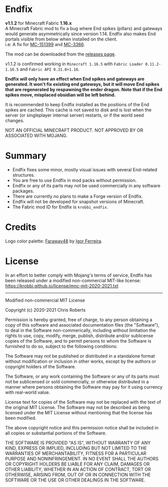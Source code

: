 # Endfix
__v1.1.2__ for Minecraft Fabric __1.16.x__  
A Minecraft Fabric mod to fix a bug where End spikes (pillars) and gateways
would generate asymmetrically since version 1.14. Endfix also makes End portals
visible from below when installed on the client.  
i.e: A fix for [MC-151399](https://bugs.mojang.com/browse/MC-151399) and
[MC-3366](https://bugs.mojang.com/browse/MC-3366).

The mod can be downloaded from the
[releases page](https://github.com/krobbi/fabricmc-endfix/releases).

v1.1.2 is confirmed working in ```Minecraft 1.16.5```
with ```Fabric Loader 0.11.2-1.16.5```
and ```Fabric API 0.31.0+1.16```.

__Endfix will only have an effect when End spikes and gateways are generated. It
won't fix existing end gateways, but it will move End spikes that are
regenerated by respawning the ender dragon. Note that if the End spikes move,
misplaced obsidian will be left behind.__

It is recommended to keep Endfix installed as the positions of the End spikes
are cached. This cache is not saved to disk and is lost when the server (or
singleplayer internal server) restarts, or if the world seed changes.

NOT AN OFFICIAL MINECRAFT PRODUCT. NOT APPROVED BY OR ASSOCIATED WITH MOJANG.

# Summary
* Endfix fixes some minor, mostly visual issues with several End-related
structures.
* You are free to use Endfix in mod packs without permission.
* Endfix or any of its parts may not be used commercially in any software
packages.
* There are currently no plans to make a Forge version of Endfix.
* Endfix will not be developed for snapshot versions of Minecraft.
* The Fabric mod ID for Endfix is ```krobbi_endfix```.

# Credits
Logo color palette: [Faraway48](https://lospec.com/palette-list/faraway48) by
[Igor Ferreira](https://twitter.com/diemorth).

# License
In an effort to better comply with Mojang's terms of service, Endfix has been
released under a modified non-commercial MIT-like license:  
https://krobbi.github.io/license/mnc-mit-2020-2021.txt

---
Modified non-commercial MIT License

Copyright (c) 2020-2021 Chris Roberts

Permission is hereby granted, free of charge, to any person obtaining a copy
of this software and associated documentation files (the "Software"), to deal
in the Software non-commerically, including without limitation the rights to
use, copy, modify, merge, publish, distribute and/or sublicense copies of the
Software, and to permit persons to whom the Software is furnished to do so,
subject to the following conditions:

The Software may not be published or distributed in a standalone format without
modification or inclusion in other works, except by the authors or copyright
holders of the Software.

The Software, or any work containing the Software or any of its parts must not
be sublicensed or sold commercially, or otherwise distributed in a manner where
persons obtaining the Software may pay for it using currency with real-world
value.

License text for copies of the Software may not be replaced with the text of the
original MIT License. The Software may not be described as being licensed under
the MIT License without mentioning that the license has been modified.

The above copyright notice and this permission notice shall be included in all
copies or substantial portions of the Software.

THE SOFTWARE IS PROVIDED "AS IS", WITHOUT WARRANTY OF ANY KIND, EXPRESS OR
IMPLIED, INCLUDING BUT NOT LIMITED TO THE WARRANTIES OF MERCHANTABILITY,
FITNESS FOR A PARTICULAR PURPOSE AND NONINFRINGEMENT. IN NO EVENT SHALL THE
AUTHORS OR COPYRIGHT HOLDERS BE LIABLE FOR ANY CLAIM, DAMAGES OR OTHER
LIABILITY, WHETHER IN AN ACTION OF CONTRACT, TORT OR OTHERWISE, ARISING FROM,
OUT OF OR IN CONNECTION WITH THE SOFTWARE OR THE USE OR OTHER DEALINGS IN THE
SOFTWARE.
